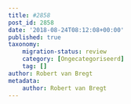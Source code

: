 ```yaml
---
title: #2858
post_id: 2858
date: '2018-08-24T08:12:08+00:00'
published: true
taxonomy:
    migration-status: review
    category: [Ongecategoriseerd]
    tag: []
author: Robert van Bregt
metadata:
    author: Robert van Bregt
---
```

